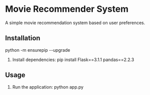 # Movie Recommender System

A simple movie recommendation system based on user preferences.

## Installation

python -m ensurepip --upgrade

1. Install dependencies: pip install Flask==3.1.1 pandas==2.2.3

## Usage

1. Run the application: python app.py
